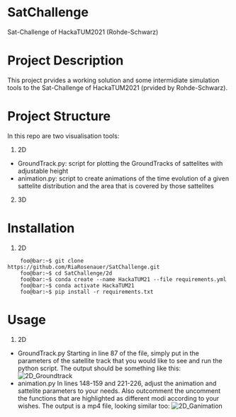 # SatChallenge
Sat-Challenge of HackaTUM2021 (Rohde-Schwarz)
# Project Description
This project prvides a working solution and some intermidiate simulation tools to the Sat-Challenge of HackaTUM2021 (prvided by Rohde-Schwarz). 

# Project Structure
In this repo are two visualisation tools:
1. 2D
- GroundTrack.py: script for plotting the GroundTracks of sattelites with adjustable height
- animation.py: script to create animations of the time evolution of a given sattelite distribution and the area that is covered by those sattelites
2. 3D

# Installation
1. 2D
```console
    foo@bar:~$ git clone https://github.com/RiaRosenauer/SatChallenge.git
    foo@bar:~$ cd SatChallenge/2d
    foo@bar:~$ conda create --name HackaTUM21 --file requirements.yml
    foo@bar:~$ conda activate HackaTUM21
    foo@bar:~$ pip install -r requirements.txt   
```

# Usage
1. 2D
- GroundTrack.py
Starting in line 87 of the file, simply put in the parameters of the satellite track that you would like to see and run the python script. The output
should be something like this:
![2D_Groundtrack](image/2DGroundTrack.png)
- animation.py
In lines 148-159 and 221-226, adjust the animation and sattelite parameters to your needs. Also outcomment the uncomment the functions that are highlighted as different modi according to your wishes.
The output is a mp4 file, looking similar too:
![2D_Ganimation](image/2DAnimation.png)